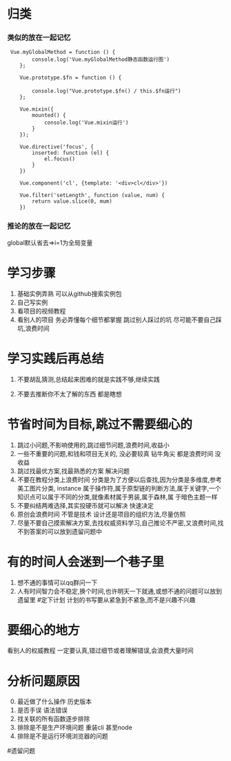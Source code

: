 # 归类

### 类似的放在一起记忆

```
 Vue.myGlobalMethod = function () {
        console.log('Vue.myGlobalMethod静态函数运行图')
    };

    Vue.prototype.$fn = function () {

        console.log("Vue.prototype.$fn() / this.$fn运行")
    };

    Vue.mixin({
        mounted() {
            console.log('Vue.mixin运行')
        }
    });

    Vue.directive('focus', {
        inserted: function (el) {
            el.focus()
        }
    })

    Vue.component('cl', {template: '<div>cl</div>'})

    Vue.filter('setLength', function (value, num) {
        return value.slice(0, mum)
    })
```

### 推论的放在一起记忆

global默认省去=>i=1为全局变量



# 学习步骤
1. 基础实例弄熟 可以从github搜索实例包
2. 自己写实例
3. 看项目的视频教程
4. 看别人的项目 务必弄懂每个细节都掌握 跳过别人踩过的坑 尽可能不要自己踩坑,浪费时间

# 学习实践后再总结

1. 不要胡乱猜测,总结起来困难的就是实践不够,继续实践

2. 不要去推断你不太了解的东西 都是瞎想
# 节省时间为目标,跳过不需要细心的 
1. 跳过小问题,不影响使用的,跳过细节问题,浪费时间,收益小
7. 一些不重要的问题,和钱和项目无关的, 没必要较真  钻牛角尖 都是浪费时间 没收益
1. 跳过找最优方案,找最熟悉的方案 解决问题
3. 不要在教程分类上浪费时间 分类是为了方便以后查找,因为分类是多维度,参考美工图片分类,
 instance 属于操作符,属于原型链的判断方法,属于关键字,一个知识点可以属于不同的分类,就像素材属于男装,属于森林,属   于暗色主题一样
4. 不要纠结两难选择,其实投硬币就可以解决 快速决定
5. 原创会浪费时间 不管是技术 设计还是项目的组织方法,尽量仿照
6. 尽量不要自己摸索解决方案,去找权威资料学习,自己推论不严密,又浪费时间,找不到答案的可以放到遗留问题中



#  有的时间人会迷到一个巷子里
1. 想不通的事情可以qq群问一下
1. 人有时间智力会不稳定,换个时间,也许明天一下就通,或想不通的问题可以放到遗留里
#定下计划
计划的书写要从紧急到不紧急,而不是兴趣不兴趣

# 要细心的地方
看别人的权威教程 一定要认真,错过细节或者理解错误,会浪费大量时间

# 分析问题原因
0. 最近做了什么操作 历史版本
1. 是否手误 语法错误
1. 找关联的所有函数逐步排除
2. 排除是不是生产环境问题 重装cli 甚至node
2. 排除是不是运行环境浏览器的问题



#遗留问题




